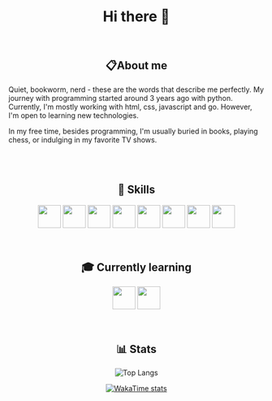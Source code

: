 <div align="center">

# Hi there 👋
<br />


## 📋About me

<p align="left"> 
Quiet, bookworm, nerd - these are the words that describe me perfectly.
My journey with programming started around 3 years ago with python. Currently, I'm mostly working with html, css, javascript and go. However, I'm open to learning new technologies.
</p>

<p align="left"> 
In my free time, besides programming, I'm usually buried in books, playing chess, or indulging in my favorite TV shows.
</p>
<br />
<br />




## 💼 Skills

<img align="center" width="45px" src="https://cdn.jsdelivr.net/gh/devicons/devicon/icons/html5/html5-original.svg" />
<img align="center" width="45px" src="https://cdn.jsdelivr.net/gh/devicons/devicon/icons/css3/css3-original.svg" />
<img align="center" width="45px" src="https://cdn.jsdelivr.net/gh/devicons/devicon@latest/icons/typescript/typescript-original.svg" />  
<img align="center" width="45px" src="https://cdn.jsdelivr.net/gh/devicons/devicon/icons/javascript/javascript-original.svg" />
<img align="center" width="45px" src="https://cdn.jsdelivr.net/gh/devicons/devicon/icons/python/python-original.svg" />
<img align="center" width="45px" src="https://cdn.jsdelivr.net/gh/devicons/devicon/icons/php/php-original.svg" />
<img align="center" width="45px" src="https://cdn.jsdelivr.net/gh/devicons/devicon/icons/mysql/mysql-original.svg" />
<img align="center" width="45px" src="https://cdn.jsdelivr.net/gh/devicons/devicon/icons/go/go-original-wordmark.svg" />

<br />
<br />
<br />


## 🎓 Currently learning


<img align="center" width="45px" src="https://cdn.jsdelivr.net/gh/devicons/devicon@latest/icons/react/react-original.svg" />          
<img align="center" width="45px" src="https://cdn.jsdelivr.net/gh/devicons/devicon@latest/icons/csharp/csharp-original.svg" />
          
          
<br />
<br />
<br />


## 📊 Stats
![Top Langs](https://github-readme-stats.vercel.app/api/top-langs/?username=radeqq007&layout=donut&theme=blueberry)

[![WakaTime stats](https://github-readme-stats.vercel.app/api/wakatime?username=@IWillEatYourPancakes&layout=compact&theme=blueberry)](https://github.com/anuraghazra/github-readme-stats)

</div>
